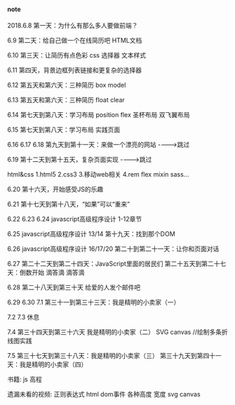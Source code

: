 #### note

2018.6.8
第一天：为什么有那么多人要做前端？

6.9
第二天：给自己做一个在线简历吧
HTML文档

6.10
第三天：让简历有点色彩
css 选择器 文本样式

6.11
第四天，背景边框列表链接和更复杂的选择器

6.12
第五天和第六天：三种简历
box model

6.13
第五天和第六天：三种简历
float clear

6.14
第七天到第八天：学习布局
position flex
圣杯布局 双飞翼布局

6.15
第七天到第八天：学习布局
实践页面

6.16 6.17 6.18
第九天到第十一天：来做一个漂亮的网站
---->跳过

6.19
第十二天到第十五天，复杂页面实现
---->跳过

html&css
1.html5
2.css3
3.移动web相关
4.rem flex mixin sass...



6.20
第十六天，开始感受JS的乐趣

6.21
第十七天到第十八天，“如果”可以“重来”

6.22 6.23 6.24
javascript高级程序设计 1-12章节

6.25
javascript高级程序设计 13/14
第十九天：找到那个DOM

6.26
javascript高级程序设计 16/17/20
第二十到第二十一天：让你和页面对话

6.27
第二十二天到第二十四天：JavaScript里面的居民们
第二十五天到第二十七天：倒数开始 滴答滴 滴答滴

6.28
第二十八天到第三十天 给爱的人发个邮件吧

6.29 6.30 7.1
第三十一到第三十三天：我是精明的小卖家（一）

7.2 7.3
休息

7.4
第三十四天到第三十六天 我是精明的小卖家（二）
SVG canvas
//绘制多条折线图实践

7.5
第三十七天到第三十八天：我是精明的小卖家（三）
第三十九天到第四十一天：我是精明的小卖家（四）




书籍:
js 高程


遗漏未看的视频:
正则表达式
html dom事件
各种高度 宽度
svg canvas 

